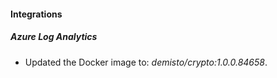 #### Integrations
##### Azure Log Analytics
- Updated the Docker image to: *demisto/crypto:1.0.0.84658*.
